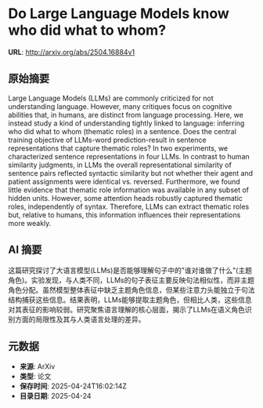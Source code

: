 # Do Large Language Models know who did what to whom?

**URL**: http://arxiv.org/abs/2504.16884v1

## 原始摘要

Large Language Models (LLMs) are commonly criticized for not understanding
language. However, many critiques focus on cognitive abilities that, in humans,
are distinct from language processing. Here, we instead study a kind of
understanding tightly linked to language: inferring who did what to whom
(thematic roles) in a sentence. Does the central training objective of
LLMs-word prediction-result in sentence representations that capture thematic
roles? In two experiments, we characterized sentence representations in four
LLMs. In contrast to human similarity judgments, in LLMs the overall
representational similarity of sentence pairs reflected syntactic similarity
but not whether their agent and patient assignments were identical vs.
reversed. Furthermore, we found little evidence that thematic role information
was available in any subset of hidden units. However, some attention heads
robustly captured thematic roles, independently of syntax. Therefore, LLMs can
extract thematic roles but, relative to humans, this information influences
their representations more weakly.


## AI 摘要

这篇研究探讨了大语言模型(LLMs)是否能够理解句子中的"谁对谁做了什么"(主题角色)。实验发现，与人类不同，LLMs的句子表征主要反映句法相似性，而非主题角色分配。虽然模型整体表征中缺乏主题角色信息，但某些注意力头能独立于句法结构捕获这些信息。结果表明，LLMs能够提取主题角色，但相比人类，这些信息对其表征的影响较弱。研究聚焦语言理解的核心层面，揭示了LLMs在语义角色识别方面的局限性及其与人类语言处理的差异。

## 元数据

- **来源**: ArXiv
- **类型**: 论文
- **保存时间**: 2025-04-24T16:02:14Z
- **目录日期**: 2025-04-24
